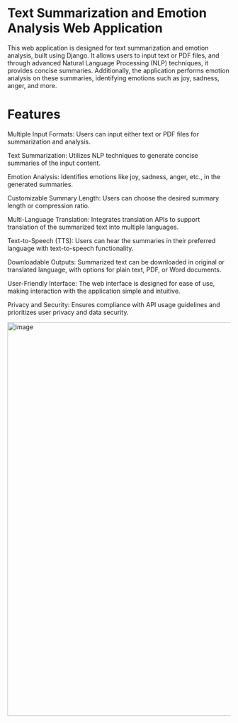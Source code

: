 # Text Summarization and Emotion Analysis Web Application


This web application is designed for text summarization and emotion analysis, built using Django. It allows users to input text or PDF files, and through advanced Natural Language Processing (NLP) techniques, it provides concise summaries. Additionally, the application performs emotion analysis on these summaries, identifying emotions such as joy, sadness, anger, and more.

# Features

Multiple Input Formats: Users can input either text or PDF files for summarization and analysis.

Text Summarization: Utilizes NLP techniques to generate concise summaries of the input content.

Emotion Analysis: Identifies emotions like joy, sadness, anger, etc., in the generated summaries.

Customizable Summary Length: Users can choose the desired summary length or compression ratio.

Multi-Language Translation: Integrates translation APIs to support translation of the summarized text into multiple languages.

Text-to-Speech (TTS): Users can hear the summaries in their preferred language with text-to-speech functionality.

Downloadable Outputs: Summarized text can be downloaded in original or translated language, with options for plain text, PDF, or Word documents.

User-Friendly Interface: The web interface is designed for ease of use, making interaction with the application simple and intuitive.

Privacy and Security: Ensures compliance with API usage guidelines and prioritizes user privacy and data security.

<img width="886" alt="image" src="https://github.com/user-attachments/assets/99357c3b-b598-4dfc-9f1d-9588fdef3c96">
